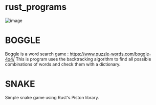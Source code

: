 #  rust_programs
![image]({![image](https://user-images.githubusercontent.com/64694222/173200951-acf9fac4-cfc6-4863-9fc0-ac3b06a45322.png)})

# BOGGLE
Boggle is a word search game : https://www.puzzle-words.com/boggle-4x4/
This is program uses the backtracking algorithm to find all possible combinations of words and check them with a dictionary.

# SNAKE
Simple snake game using Rust's Piston library.
